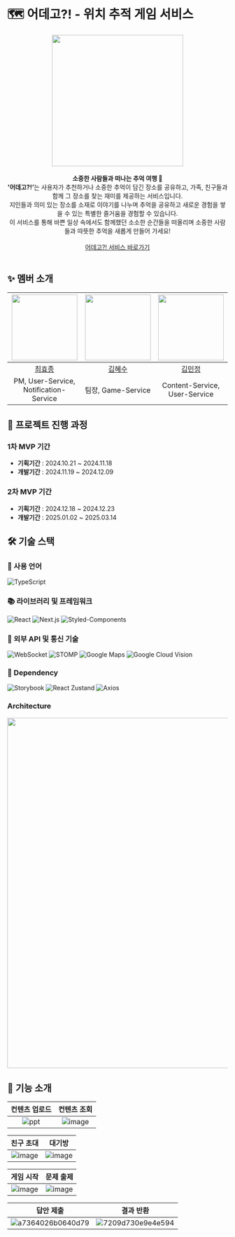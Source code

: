 # 🗺️ 어데고?! - 위치 추적 게임 서비스

<div align=center>

  <img src="https://github.com/user-attachments/assets/38306637-e5db-4335-93a5-82469e8d236e" width="300"><br/>
  <br/><strong> 소중한 사람들과 떠나는 추억 여행 🧳</strong><Br/>
  <strong>'어데고?!’</strong>는 사용자가 추천하거나 소중한 추억이 담긴 장소를 공유하고, 가족, 친구들과 함께 그 장소를 찾는 재미를 제공하는 서비스입니다. <br>지인들과 의미 있는 장소를 소재로 이야기를 나누며 추억을 공유하고 새로운 경험을 쌓을 수 있는  특별한 즐거움을 경험할 수 있습니다. <br> 이 서비스를 통해 바쁜 일상 속에서도 함께했던 소소한 순간들을 떠올리며 소중한 사람들과 따뜻한 추억을 새롭게 만들어 가세요!<br><br>
  <a href="https://urdego.vercel.app/">어데고?! 서비스 바로가기</a><Br/><Br/>
</div>

## ✨ 멤버 소개

<div align="center">
  
| <img src="https://github.com/bluedog129.png" width="150" > | <img src="https://github.com/aaahyesu.png" width="150" > | <img src="https://github.com/minjeongss.png" width="150" > |
| :--------------------------------------------: | :------------------------------------------: | :--------------------------------------------: |
|    [최효종](https://github.com/bluedog129)     |     [김혜수](https://github.com/kod0751)     |    [김민정](https://github.com/minjeongss)     |
|     PM, User-Service, Notification-Service     |              팀장, Game-Service              |         Content-Service, User-Service          |

</div>

## 📅 프로젝트 진행 과정
### 1차 MVP 기간
- **기획기간** : 2024.10.21 ~ 2024.11.18
- **개발기간** : 2024.11.19 ~ 2024.12.09
### 2차 MVP 기간
- **기획기간** : 2024.12.18 ~ 2024.12.23
- **개발기간** : 2025.01.02 ~ 2025.03.14

## 🛠 기술 스택

### 💬 사용 언어

![TypeScript](https://img.shields.io/badge/TypeScript-3178C6?style=for-the-badge&logo=typescript&logoColor=white)

### 📚 라이브러리 및 프레임워크

![React](https://img.shields.io/badge/React-61DAFB?style=for-the-badge&logo=react&logoColor=white)
![Next.js](https://img.shields.io/badge/Next.js-000000?style=for-the-badge&logo=next.js&logoColor=white)
![Styled-Components](https://img.shields.io/badge/Styled_Components-DB7093?style=for-the-badge&logo=styled-components&logoColor=white)

### 📡 외부 API 및 통신 기술

![WebSocket](https://img.shields.io/badge/WebSocket-000000?style=for-the-badge&logo=websocket&logoColor=white)
![STOMP](https://img.shields.io/badge/STOMP-009688?style=for-the-badge&logo=stomp&logoColor=white)
![Google Maps](https://img.shields.io/badge/Google_Maps-4285F4?style=for-the-badge&logo=google-maps&logoColor=white)
![Google Cloud Vision](https://img.shields.io/badge/Google_Cloud_Vision-4285F4?style=for-the-badge&logo=google-cloud&logoColor=white)

### 🔗 Dependency

![Storybook](https://img.shields.io/badge/Storybook-FF4785?style=for-the-badge&logo=storybook&logoColor=white)
![React Zustand](https://img.shields.io/badge/Zustand-000000?style=for-the-badge&logo=react&logoColor=white)
![Axios](https://img.shields.io/badge/Axios-5A29E4?style=for-the-badge&logo=axios&logoColor=white)

### Architecture

<img src="https://github.com/user-attachments/assets/72a93272-8abe-44d0-b9e4-14d609321154" width="800">

## 🎯 기능 소개

| 컨텐츠 업로드 | 컨텐츠 조회 |
| :-----------: | :---------: |
| ![ppt](https://github.com/user-attachments/assets/1c21460c-fef2-4355-9166-f23026880a69)| ![image](https://github.com/user-attachments/assets/92f6db29-93bd-4878-a731-87998c47bb67) |


| 친구 초대 | 대기방 |
| :-------: | :----: |
| ![image](https://github.com/user-attachments/assets/e3747f88-687f-4275-b8e5-384f49beebc7) | ![image](https://github.com/user-attachments/assets/caacfdec-9429-4686-b6d3-fb9f24a8c7b0) |

| 게임 시작 | 문제 출제 |
| :-------: | :-------: |
| ![image](https://github.com/user-attachments/assets/0ef508c5-fdfb-4c1f-b2da-ccf3b1f345c0) | ![image](https://github.com/user-attachments/assets/448292d3-4124-4002-822a-12ceb08ec2fc) |


| 답안 제출 | 결과 반환 |
| :-------: | :-------: |
| ![a7364026b0640d79](https://github.com/user-attachments/assets/345804da-a8bd-44e6-9cf8-9f8cfa71265f) | ![7209d730e9e4e594](https://github.com/user-attachments/assets/3b51a2de-272e-4561-b12f-07fc6bdeba0b) |


